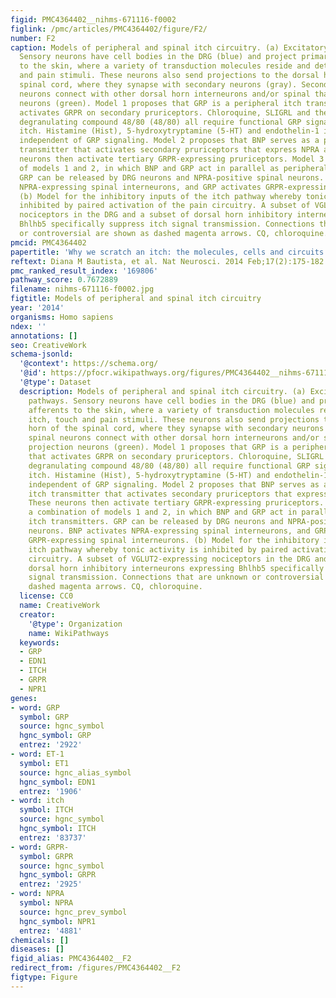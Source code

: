 ```yaml
---
figid: PMC4364402__nihms-671116-f0002
figlink: /pmc/articles/PMC4364402/figure/F2/
number: F2
caption: Models of peripheral and spinal itch circuitry. (a) Excitatory itch pathways.
  Sensory neurons have cell bodies in the DRG (blue) and project primary afferents
  to the skin, where a variety of transduction molecules reside and detect itch, touch
  and pain stimuli. These neurons also send projections to the dorsal horn of the
  spinal cord, where they synapse with secondary neurons (gray). Second-order spinal
  neurons connect with other dorsal horn interneurons and/or spinal thalamic projection
  neurons (green). Model 1 proposes that GRP is a peripheral itch transmitter that
  activates GRPR on secondary pruriceptors. Chloroquine, SLIGRL and the mast-cell
  degranulating compound 48/80 (48/80) all require functional GRP signaling to evoke
  itch. Histamine (Hist), 5-hydroxytryptamine (5-HT) and endothelin-1 induce itch
  independent of GRP signaling. Model 2 proposes that BNP serves as a peripheral itch
  transmitter that activates secondary pruriceptors that express NPRA and GRP. These
  neurons then activate tertiary GRPR-expressing pruriceptors. Model 3 is a combination
  of models 1 and 2, in which BNP and GRP act in parallel as peripheral itch transmitters.
  GRP can be released by DRG neurons and NPRA-positive spinal neurons. BNP activates
  NPRA-expressing spinal interneurons, and GRP activates GRPR-expressing spinal interneurons.
  (b) Model for the inhibitory inputs of the itch pathway whereby tonic activity is
  inhibited by paired activation of the pain circuitry. A subset of VGLUT2-expressing
  nociceptors in the DRG and a subset of dorsal horn inhibitory interneurons expressing
  Bhlhb5 specifically suppress itch signal transmission. Connections that are unknown
  or controversial are shown as dashed magenta arrows. CQ, chloroquine.
pmcid: PMC4364402
papertitle: 'Why we scratch an itch: the molecules, cells and circuits of itch.'
reftext: Diana M Bautista, et al. Nat Neurosci. 2014 Feb;17(2):175-182.
pmc_ranked_result_index: '169806'
pathway_score: 0.7672889
filename: nihms-671116-f0002.jpg
figtitle: Models of peripheral and spinal itch circuitry
year: '2014'
organisms: Homo sapiens
ndex: ''
annotations: []
seo: CreativeWork
schema-jsonld:
  '@context': https://schema.org/
  '@id': https://pfocr.wikipathways.org/figures/PMC4364402__nihms-671116-f0002.html
  '@type': Dataset
  description: Models of peripheral and spinal itch circuitry. (a) Excitatory itch
    pathways. Sensory neurons have cell bodies in the DRG (blue) and project primary
    afferents to the skin, where a variety of transduction molecules reside and detect
    itch, touch and pain stimuli. These neurons also send projections to the dorsal
    horn of the spinal cord, where they synapse with secondary neurons (gray). Second-order
    spinal neurons connect with other dorsal horn interneurons and/or spinal thalamic
    projection neurons (green). Model 1 proposes that GRP is a peripheral itch transmitter
    that activates GRPR on secondary pruriceptors. Chloroquine, SLIGRL and the mast-cell
    degranulating compound 48/80 (48/80) all require functional GRP signaling to evoke
    itch. Histamine (Hist), 5-hydroxytryptamine (5-HT) and endothelin-1 induce itch
    independent of GRP signaling. Model 2 proposes that BNP serves as a peripheral
    itch transmitter that activates secondary pruriceptors that express NPRA and GRP.
    These neurons then activate tertiary GRPR-expressing pruriceptors. Model 3 is
    a combination of models 1 and 2, in which BNP and GRP act in parallel as peripheral
    itch transmitters. GRP can be released by DRG neurons and NPRA-positive spinal
    neurons. BNP activates NPRA-expressing spinal interneurons, and GRP activates
    GRPR-expressing spinal interneurons. (b) Model for the inhibitory inputs of the
    itch pathway whereby tonic activity is inhibited by paired activation of the pain
    circuitry. A subset of VGLUT2-expressing nociceptors in the DRG and a subset of
    dorsal horn inhibitory interneurons expressing Bhlhb5 specifically suppress itch
    signal transmission. Connections that are unknown or controversial are shown as
    dashed magenta arrows. CQ, chloroquine.
  license: CC0
  name: CreativeWork
  creator:
    '@type': Organization
    name: WikiPathways
  keywords:
  - GRP
  - EDN1
  - ITCH
  - GRPR
  - NPR1
genes:
- word: GRP
  symbol: GRP
  source: hgnc_symbol
  hgnc_symbol: GRP
  entrez: '2922'
- word: ET-1
  symbol: ET1
  source: hgnc_alias_symbol
  hgnc_symbol: EDN1
  entrez: '1906'
- word: itch
  symbol: ITCH
  source: hgnc_symbol
  hgnc_symbol: ITCH
  entrez: '83737'
- word: GRPR-
  symbol: GRPR
  source: hgnc_symbol
  hgnc_symbol: GRPR
  entrez: '2925'
- word: NPRA
  symbol: NPRA
  source: hgnc_prev_symbol
  hgnc_symbol: NPR1
  entrez: '4881'
chemicals: []
diseases: []
figid_alias: PMC4364402__F2
redirect_from: /figures/PMC4364402__F2
figtype: Figure
---
```


